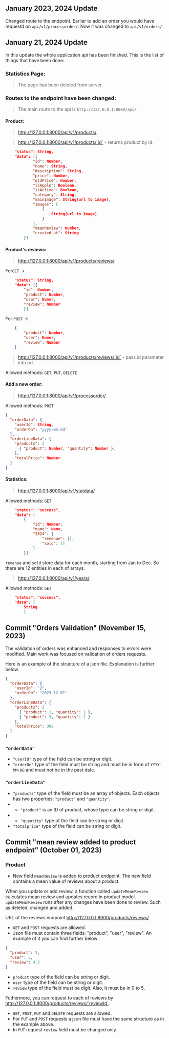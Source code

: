## January 2023, 2024 Update

Changed route to the endpoint.
Earlier to add an order you would have requestd on `api/v1/processorder/`. Now it was changed to `api/v1/orders/`

## January 21, 2024 Update

In this update the whole application api has been finished.
This is the list of things that have been done:

### Statistics Page:

> The page has been deleted from server.

### Routes to the endpoint have been changed:

> The main route to the api is `http://127.0.0.1:8000/api/`.

#### Product:

> http://127.0.0.1:8000/api/v1/products/

> http://127.0.0.1:8000/api/v1/products/`id` - returns product by id.

```json
    "status": String,
    "data": [{
            "id": Number,
            "name": String,
            "description": String,
            "price": Number,
            "oldPrice": Number,
            "isApple": Boolean,
            "isActive": Boolean,
            "category": String,
            "mainImage": String(url to image),
            "images": [
                {
                    String(url to image)
                }
            ],
            "meanReview": Number,
            "created_at": String
        }]
```

#### Product's reviews:

> http://127.0.0.1:8000/api/v1/products/reviews/

For`GET` ->

```json
    "status": String,
    "data": [{
        "id": Number,
        "product": Number,
        "user": Numer,
        "review": Number
        }]
```

For `POST` ->

```json
    {
        "product": Number,
        "user": Numer,
        "review": Number
    }
```

> http://127.0.0.1:8000/api/v1/products/reviews/`id` - pass id parameter into url.

Allowed methods: `GET`, `PUT`, `DELETE`

#### Add a new order:

> http://127.0.0.1:8000/api/v1/processorder/

Allowed methods: `POST`

```json
{
  "orderData": {
    "userId": String,
    "orderOn": "yyyy-mm-dd"
  },
  "orderLineData": {
    "products": [
      { "product": Number, "quantity": Number },
    ],
    "totalPrice": Number
  }
}
```

#### Statistics:

> http://127.0.0.1:8000/api/v1/statdata/

Allowed methods: `GET`

```json
    "status": "success",
    "data": [
        {
            "id": Number,
            "name": Name,
            "2024": {
                "revenue": [],
                "sold": []
            }
        }]
```

`revenue` and `sold` store data for each month, starting from Jan to Dec. So there are 12 entities in each of arrays.

> http://127.0.0.1:8000/api/v1/years/

Allowed methods: `GET`

```json
    "status": "success",
    "data": [
        String
        ]
```

## Commit "Orders Validation" (November 15, 2023)

The validation of orders was enhanced and responses to errors were modified.
Main work was focused on validation of orders requests.

Here is an example of the structure of a json file. Explanation is further below.

```json
{
  "orderData": {
    "userId": "2",
    "orderOn": "2023-12-01"
  },
  "orderLineData": {
    "products": [
      { "product": 1, "quantity": 1 },
      { "product": 3, "quantity": 2 }
    ],
    "totalPrice": 308
  }
}
```

### `"orderData"`

- `"userId"` type of the field can be string or digit.
- `"orderOn"` type of the field must be string and must be in form of `YYYY-MM-DD` and must not be in the past date.

### `"orderLineData"`

- `"products"` type of the field must be an array of objects. Each objects has two properties: `"product"` and `"quantity"`.
- - `"product"` is an ID of product, whose type can be string or digit.
- - `"quantity"` type of the field can be string or digit.
- `"totalprice"` type of the field can be string or digit.

## Commit "mean review added to product endpoint" (October 01, 2023)

### Product

- New field `meanReview` is added to product endpoint. The new field contains a mean value of reviews about a product.

When you update or add review, a function called `updateMeanReview` calculates mean review and updates record in product model. <br>
`updateMeanReview` runs after any changes have been done to review. Such as deleted, changed and added.

URL of the reviews endpoint http://127.0.0.1:8000/products/reviews/ <br>

- `GET` and `POST` requests are allowed.
- Json file must contain three fields: "product", "user", "review". An example of it you can find further below<br>

```json
{
  "product": 3,
  "user": 5,
  "review": 4.5
}
```

- `product` type of the field can be string or digit.
- `user` type of the field can be string or digit.
- `review` type of the field must be digit. Also, it must be in 0 to 5.

Futhermore, you can request to each of reviews by http://127.0.0.1:8000/products/reviews/`reviewId`.

- `GET`, `POST`, `PUT` and `DELETE` requests are allowed.
- For `PUT` and `POST` requests a json file must have the same structure as in the example above.
- In `PUT` request `review` field must be changed only.
